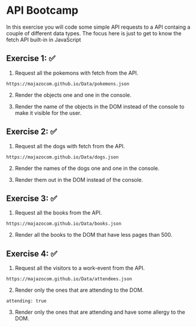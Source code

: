 # API Bootcamp

In this exercise you will code some simple API requests to a API containg a couple of different data types. The focus here is just to get to know the fetch API built-in in JavaScript

## Exercise 1: ✅

1. Request all the pokemons with fetch from the API.

```
https://majazocom.github.io/Data/pokemons.json
```

2. Render the objects one and one in the console.

3. Render the name of the objects in the DOM instead of the console to make it visible for the user.

## Exercise 2: ✅

1. Request all the dogs with fetch from the API.

```
https://majazocom.github.io/Data/dogs.json
```

2. Render the names of the dogs one and one in the console.

3. Render them out in the DOM instead of the console.
 
## Exercise 3: ✅

1. Request all the books from the API.

```
https://majazocom.github.io/Data/books.json
```

2. Render all the books to the DOM that have less pages than 500.

## Exercise 4: ✅

1. Request all the visitors to a work-event from the API.

```
https://majazocom.github.io/Data/attendees.json
```

2. Render only the ones that are attending to the DOM.

```
attending: true
```

3. Render only the ones that are attending and have some allergy to the DOM.

